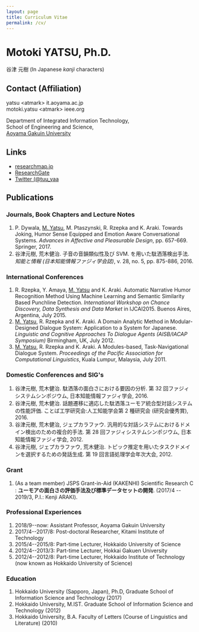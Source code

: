 ```yaml
---
layout: page
title: Curriculum Vitae
permalink: /cv/
---
```


Motoki YATSU, Ph.D.
====
谷津 元樹 (In Japanese <i>kanji</i> characters)

## Contact (Affiliation)

yatsu <!-- nnospam -->&lt;atmark&gt; it.aoyama.ac.jp<br>
motoki.yatsu &lt;atmark&gt;<!-- nnospam --> ieee.org

Department of Integrated Information Technology,<br>
School of Engineering and Science,<br>
[Aoyama Gakuin University](https://www.aoyama.ac.jp/)

## Links

* [researchmap.jp](https://researchmap.jp/m-yatsu/)
* [ResearchGate](https://www.researchgate.net/profile/M._Yatsu)
* [Twitter (@tuu_yaa](https://twitter.com/tuu_yaa)

## Publications

### Journals, Book Chapters and Lecture Notes

1. P. Dywala, <u>M. Yatsu</u>, M. Ptaszynski, R. Rzepka and K. Araki. Towards Joking, Humor Sense Equipped and Emotion Aware Conversational Systems. <i>Advances in Affective and Pleasurable Design</i>, pp. 657-669. Springer, 2017.
1. 谷津元樹, 荒木健治. 子音の音韻類似性及び SVM. を用いた駄洒落検出手法. _知能と情報 (日本知能情報ファジィ学会誌)_, v. 28, no. 5, pp. 875-886, 2016.

### International Conferences

1. R. Rzepka, Y. Amaya, <u>M. Yatsu</u> and K. Araki. Automatic Narrative Humor Recognition Method Using Machine Learning and Semantic Similarity Based Punchline Detection. <i>International Workshop on Chance Discovery, Data Synthesis and Data Market</i> in IJCAI2015. Buenos Aires, Argentina, July 2015.
1. <u>M. Yatsu</u>, R. Rzepka and K. Araki. A Domain Analytic Method in Modular-Designed Dialogue System: Application to a System for Japanese. <i>Linguistic and Cognitive Approaches To Dialogue Agents (AISB/IACAP Symposium)</i> Birmingham, UK, July 2012.
1. <u>M. Yatsu</u>, R. Rzepka and K. Araki. A Modules-based, Task-Navigational Dialogue System. <i>Proceedings of the Pacific Association for Computational Linguistics</i>, Kuala Lumpur, Malaysia, July 2011.

### Domestic Conferences and SIG's

1. 谷津元樹, 荒木健治. 駄洒落の面白さにおける要因の分析. 第 32 回ファジィシステムシンポジウム, 日本知能情報ファジィ学会, 2016.
1. 谷津元樹, 荒木健治. 話題遷移に適応した駄洒落ユーモア統合型対話システムの性能評価. ことば工学研究会:人工知能学会第 2 種研究会 (研究会優秀賞), 2016.
1. 谷津元樹, 荒木健治, ジェプカラファウ. 汎用的な対話システムにおけるドメイン検出のための複合的手法. 第 28 回ファジィシステムシンポジウム, 日本知能情報ファジィ学会, 2012.
1. 谷津元樹, ジェプカラファウ, 荒木健治. トピック推定を用いたタスクドメインを選択するための発話生成. 第 19 回言語処理学会年次大会, 2012.

### Grant

1. (As a team member) JSPS Grant-in-Aid (KAKENHI) Scientific Research C : **ユーモアの面白さの評価手法及び標準データセットの開発**. (2017/4 -- 2019/3, P.I.: Kenji ARAKI).

### Professional Experiences

1. 2018/9--now: Assistant Professor, Aoyama Gakuin University
1. 2017/4--2017/8: Post-doctoral Researcher, Kitami Institute of Technology
1. 2015/4--2015/8: Part-time Lecturer, Hokkaido University of Science
1. 2012/4--2013/3: Part-time Lecturer, Hokkai Gakuen University
1. 2012/4--2012/8: Part-time Lecturer, Hokkaido Institute of Technology (now known as Hokkaido University of Science)

### Education

1. Hokkaido University (Sapporo, Japan), Ph.D, Graduate School of Information Science and Technology (2017)
1. Hokkaido University, M.IST. Graduate School of Information Science and Technology (2012)
1. Hokkaido University, B.A. Faculty of Letters (Course of Linguistics and Literature) (2010)


